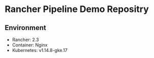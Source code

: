 # Rancher Pipeline Demo Repositry

## Environment

* Rancher: 2.3
* Container: Nginx
* Kubernetes: v1.14.8-gke.17


